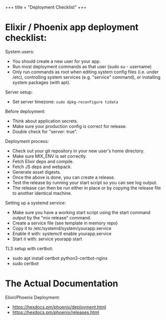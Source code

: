 +++
title = "Deployment Checklist"
+++

# Elixir / Phoenix app deployment checklist:

System users:

 - You should create a new user for your app.
 - Run most deployment commands as that user (sudo su - username)
 - Only run commands as root when editing system config files (i.e. under /etc),
   controlling system services (e.g. "service" command), or installing system
   packages (with apt).

Server setup:

 - Set server timezone: ```sudo dpkg-reconfigure tzdata```

Before deployment:

 - Think about application secrets.
 - Make sure your production config is correct for release.
 - Double check for "server: true".
 
Deployment process:

 - Check out your git repository in your new user's home directory.
 - Make sure MIX_ENV is set correctly.
 - Fetch Elixir deps and compile.
 - Fetch JS deps and webpack.
 - Generate asset digests.
 - Once the above is done, you can create a release.
 - Test the release by running your start script so you can see
   log output.
 - The release can then be run either in place or by copying the
   release file to another identical machine.

Setting up a systemd service:

 - Make sure you have a working start script using the start command
   output by the "mix release" command.
 - Create a service file (see template in memory repo)
 - Copy it to /etc/systemd/system/yourapp.service
 - Enable it with: systemctl enable yourapp.service
 - Start it with: service yourapp start

TLS setup with certbot:

 - sudo apt install certbot python3-certbot-nginx
 - sudo certbot

# The Actual Documentation

Elixir/Phoenix Deployment:

 - https://hexdocs.pm/phoenix/deployment.html
 - https://hexdocs.pm/phoenix/releases.html


